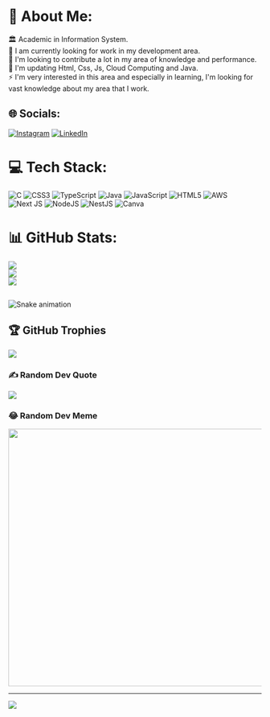 # 💫 About Me:
🏛️ Academic in Information System.<br>🔭 I am currently looking for work in my development area.<br>👯 I'm looking to contribute a lot in my area of ​​knowledge and performance.<br>🌱 I'm updating Html, Css, Js, Cloud Computing and Java.<br>⚡ I'm very interested in this area and especially in learning, I'm looking for vast knowledge about my area that I work.


## 🌐 Socials:
[![Instagram](https://img.shields.io/badge/Instagram-%23E4405F.svg?logo=Instagram&logoColor=white)](https://instagram.com/https://instagram.com/_hyarleisilva) [![LinkedIn](https://img.shields.io/badge/LinkedIn-%230077B5.svg?logo=linkedin&logoColor=white)](https://linkedin.com/in/https://www.linkedin.com/in/hyarlei-silva-freitas-b279b5250) 

# 💻 Tech Stack:
![C](https://img.shields.io/badge/c-%2300599C.svg?style=for-the-badge&logo=c&logoColor=white) ![CSS3](https://img.shields.io/badge/css3-%231572B6.svg?style=for-the-badge&logo=css3&logoColor=white) ![TypeScript](https://img.shields.io/badge/typescript-%23007ACC.svg?style=for-the-badge&logo=typescript&logoColor=white) ![Java](https://img.shields.io/badge/java-%23ED8B00.svg?style=for-the-badge&logo=java&logoColor=white) ![JavaScript](https://img.shields.io/badge/javascript-%23323330.svg?style=for-the-badge&logo=javascript&logoColor=%23F7DF1E) ![HTML5](https://img.shields.io/badge/html5-%23E34F26.svg?style=for-the-badge&logo=html5&logoColor=white) ![AWS](https://img.shields.io/badge/AWS-%23FF9900.svg?style=for-the-badge&logo=amazon-aws&logoColor=white) ![Next JS](https://img.shields.io/badge/Next-black?style=for-the-badge&logo=next.js&logoColor=white) ![NodeJS](https://img.shields.io/badge/node.js-6DA55F?style=for-the-badge&logo=node.js&logoColor=white) ![NestJS](https://img.shields.io/badge/nestjs-%23E0234E.svg?style=for-the-badge&logo=nestjs&logoColor=white) ![Canva](https://img.shields.io/badge/Canva-%2300C4CC.svg?style=for-the-badge&logo=Canva&logoColor=white)
# 📊 GitHub Stats:
![](https://github-readme-stats.vercel.app/api?username=hyarlei&theme=radical&hide_border=false&include_all_commits=false&count_private=false)<br/>
![](https://github-readme-streak-stats.herokuapp.com/?user=hyarlei&theme=radical&hide_border=false)<br/>
![](https://github-readme-stats.vercel.app/api/top-langs/?username=hyarlei&theme=radical&hide_border=false&include_all_commits=false&count_private=false&layout=compact)
##

![Snake animation](https://github.com/hyarlei/hyarlei/blob/output/github-contribution-grid-snake.svg)
###

## 🏆 GitHub Trophies
![](https://github-profile-trophy.vercel.app/?username=hyarlei&theme=radical&no-frame=false&no-bg=false&margin-w=4)

### ✍️ Random Dev Quote
![](https://quotes-github-readme.vercel.app/api?type=horizontal&theme=radical)

### 😂 Random Dev Meme
<img src="https://random-memer.herokuapp.com/" width="512px"/>

---
[![](https://visitcount.itsvg.in/api?id=hyarlei&icon=0&color=0)](https://visitcount.itsvg.in)

<!-- Proudly created with GPRM ( https://gprm.itsvg.in ) -->
